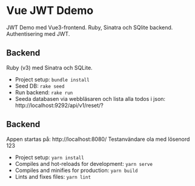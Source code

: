 # Vue JWT Ddemo
JWT Demo med Vue3-frontend. Ruby, Sinatra och SQlite backend. Authentisering med JWT.

## Backend
Ruby (v3) med Sinatra och SQLite. 

* Project setup: ```bundle install```
* Seed DB: ```rake seed```
* Run backend: ```rake run```
* Seeda databasen via webbläsaren och lista alla todos i json: http://localhost:9292/api/v1/reset/?

## Backend

Appen startas på: http://localhost:8080/ 
Testanvändare ola med lösenord 123

* Project setup: ```yarn install```
* Compiles and hot-reloads for development: ```yarn serve```
* Compiles and minifies for production: ```yarn build```
* Lints and fixes files: ```yarn lint```
